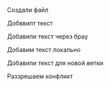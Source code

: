 ﻿Создали файл

Добввилт текст 

Добавили текст через брау

Добавим текст локально 

Добавили текст для новой ветки 

Раззрешаем конфликт

